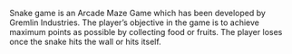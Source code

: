  Snake game is an Arcade Maze Game which has been developed by Gremlin Industries. 
 The player’s objective in the game is to achieve maximum points as possible by collecting food or fruits. 
 The player loses once the snake hits the wall or hits itself.
